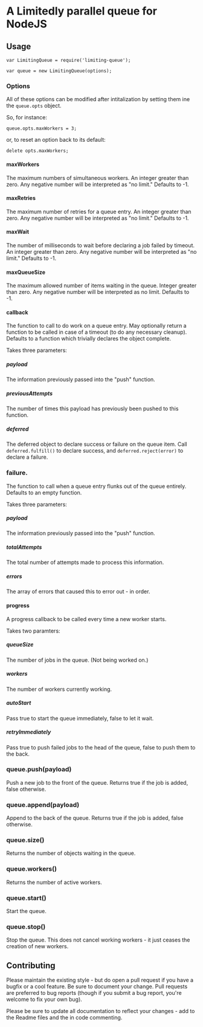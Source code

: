 # A Limitedly parallel queue for NodeJS

## Usage

    var LimitingQueue = require('limiting-queue');

    var queue = new LimitingQueue(options);

### Options

All of these options can be modified after intitalization by setting them ine the `queue.opts` object.

So, for instance:

    queue.opts.maxWorkers = 3;

or, to reset an option back to its default:

    delete opts.maxWorkers;

#### maxWorkers
        
The maximum numbers of simultaneous workers.  An integer greater than 
zero.  Any negative number will be interpreted as "no limit."
Defaults to -1.
        
#### maxRetries

The maximum number of retries for a queue entry.  An integer greater than 
zero.  Any negative number will be interpreted as "no limit."
Defaults to -1.

#### maxWait

The number of milliseconds to wait before declaring a job failed by 
timeout.  An integer greater than zero.  Any negative number will be 
interpreted as "no limit."
Defaults to -1.

#### maxQueueSize

The maximum allowed number of items waiting in the queue.  Integer greater than zero.  Any negative number will
be interpreted as no limit.
Defaults to -1.

#### callback

The function to call to do work on a queue entry.
May optionally return a function to be called in case of a timeout (to do any necessary cleanup).
Defaults to a function which trivially declares the object complete.

Takes three parameters:

##### payload

The information previously passed into the "push" function.

##### previousAttempts 

The number of times this payload has previously been pushed to this function.

##### deferred 
The deferred object to declare success or failure on the queue item.  Call `deferred.fulfill()` to
declare success, and `deferred.reject(error)` to declare a failure.

### failure.

The function to call when a queue entry flunks out of the queue entirely.  
Defaults to an empty function.

Takes three parameters:

##### payload 

The information previously passed into the "push" function.

##### totalAttempts 

The total number of attempts made to process this information.

##### errors 

The array of errors that caused this to error out - in order.
        
#### progress

A progress callback to be called every time a new worker starts.

Takes two paramters:

##### queueSize

The number of jobs in the queue. (Not being worked on.)

##### workers 

The number of workers currently working.

##### autoStart

Pass true to start the queue immediately, false to let it wait.
    
##### retryImmediately
    
Pass true to push failed jobs to the head of the queue, false to push them to the back.

### queue.push(payload)

Push a new job to the front of the queue.
Returns true if the job is added, false otherwise.

### queue.append(payload)

Append to the back of the queue.
Returns true if the job is added, false otherwise.

### queue.size()

Returns the number of objects waiting in the queue.

### queue.workers()

Returns the number of active workers.

### queue.start()

Start the queue.

### queue.stop()

Stop the queue.  This does not cancel working workers - it just ceases the creation of new workers.

## Contributing

Please maintain the existing style - but do open a pull request if you have a bugfix or a cool feature.
Be sure to document your change.  Pull requests are preferred to bug reports (though if you submit a bug
report, you're welcome to fix your own bug).

Please be sure to update all documentation to reflect your changes - add to the Readme files and the in
code commenting.
